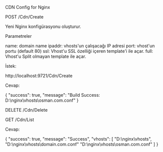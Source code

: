 CDN Config for Nginx

POST /Cdn/Create

Yeni Nginx konfigürasyonu oluşturur.

Parametreler

name: domain name
ipaddr: vhosts'un çalışacağı IP adresi
port: vhost'un portu (default 80)
ssl: Vhost'u SSL özelliği içeren template'i ile açar.
full: Vhost'u Split olmayan template ile açar.

İstek:

http://localhost:9721/Cdn/Create


Cevap:

{
    "success": true,
    "message": "Build Success: D:\\nginx\\vhosts\\osman.com.conf"
}


DELETE /Cdn/Delete



GET /Cdn/List


Cevap:

{
    "success": true,
    "message": "Success",
    "vhosts": [
        "D:\\nginx\\vhosts",
        "D:\\nginx\\vhosts\\domain.com.conf"
		"D:\\nginx\\vhosts\\osman.com.conf"
    ]
}
